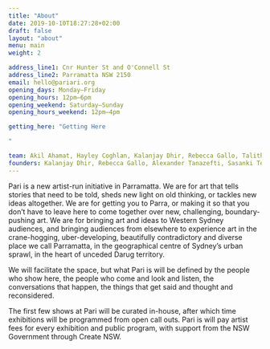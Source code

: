 ```yaml
---
title: "About"
date: 2019-10-10T18:27:28+02:00
draft: false
layout: "about"
menu: main
weight: 2

address_line1: Cnr Hunter St and O'Connell St
address_line2: Parramatta NSW 2150
email: hello@pariari.org
opening_days: Monday–Friday
opening_hours: 12pm–6pm
opening_weekend: Saturday–Sunday
opening_hours_weekend: 12pm–4pm

getting_here: "Getting Here

"

team: Akil Ahamat, Hayley Coghlan, Kalanjay Dhir, Rebecca Gallo, Talitha Hanna, Gianna Hayes, Namika Parajuli, EJ Son, Alexander Tanazefti, Justine Youssef, Tian Zhang
founders: Kalanjay Dhir, Rebecca Gallo, Alexander Tanazefti, Sasanki Tennakoon, Justine Youssef and Tian Zhang
---
```


Pari is a new artist-run initiative in Parramatta. We are for art that tells stories that need to be told, sheds new light on old thinking, or tackles new ideas altogether. We are for getting you to Parra, or making it so that you don’t have to leave here to come together over new, challenging, boundary-pushing art. We are for bringing art and ideas to Western Sydney audiences, and bringing audiences from elsewhere to experience art in the crane-hogging, uber-developing, beautifully contradictory and diverse place we call Parramatta, in the geographical centre of Sydney’s urban sprawl, in the heart of unceded Darug territory.

We will facilitate the space, but what Pari is will be defined by the people who show here, the people who come and look and listen, the conversations that happen, the things that get said and thought and reconsidered.

The first few shows at Pari will be curated in-house, after which time exhibitions will be programmed from open call outs. Pari is will pay artist fees for every exhibition and public program, with support from the NSW Government through Create NSW.
